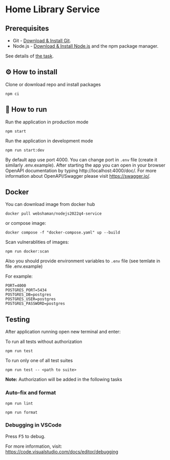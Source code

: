 # Home Library Service

## Prerequisites

- Git - [Download & Install Git](https://git-scm.com/downloads).
- Node.js - [Download & Install Node.js](https://nodejs.org/en/download/) and the npm package manager.

See details of [the task](https://github.com/AlreadyBored/nodejs-assignments/blob/main/assignments/remote-control/assignment.md).

## ⚙️ How to install

Clone or download repo and install packages

```
npm ci
```

## 🚀 How to run

Run the application in production mode

```
npm start
```

Run the application in development mode

```
npm run start:dev
```

By default app use port 4000. You can change port in `.env` file (create it similarly .env.example). After starting the app you can open in your browser OpenAPI documentation by typing http://localhost:4000/doc/. For more information about OpenAPI/Swagger please visit https://swagger.io/.

## Docker

You can download image from docker hub

```
docker pull webshaman/nodejs2022q4-service
```

or compose image:

```
docker compose -f "docker-compose.yaml" up --build
```

Scan vulnerablities of images:

```
npm run docker:scan
```

Also you should provide environment variables to `.env` file (see temlate in file .env.example)

For example:

```
PORT=4000
POSTGRES_PORT=5434
POSTGRES_DB=postgres
POSTGRES_USER=postgres
POSTGRES_PASSWORD=postgres
```

## Testing

After application running open new terminal and enter:

To run all tests without authorization

```
npm run test
```

To run only one of all test suites

```
npm run test -- <path to suite>
```

**Note:** Authorization will be added in the following tasks

### Auto-fix and format

```
npm run lint
```

```
npm run format
```

### Debugging in VSCode

Press <kbd>F5</kbd> to debug.

For more information, visit: https://code.visualstudio.com/docs/editor/debugging
